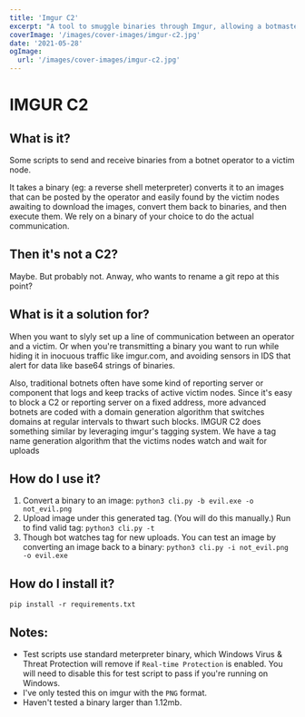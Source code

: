 ```yaml
---
title: 'Imgur C2'
excerpt: "A tool to smuggle binaries through Imgur, allowing a botmaster to send binaries to victims without the victims needing to find the controller's domain or ip."
coverImage: '/images/cover-images/imgur-c2.jpg'
date: '2021-05-28'
ogImage:
  url: '/images/cover-images/imgur-c2.jpg'
---
```


# IMGUR C2
## What is it?
Some scripts to send and receive binaries from a botnet operator to a victim node.

It takes a binary (eg: a reverse shell meterpreter) converts it to an images that can be posted by the operator and easily found by the victim nodes awaiting to download the images, convert them back to binaries, and then execute them. We rely on a binary of your choice to do the actual communication.

## Then it's not a C2?
Maybe. But probably not. Anway, who wants to rename a git repo at this point?

## What is it a solution for?
When you want to slyly set up a line of communication between an operator and a victim. Or when you're transmitting a binary you want to run while hiding it in inocuous traffic like imgur.com, and avoiding sensors in IDS that alert for data like base64 strings of binaries.

Also, traditional botnets often have some kind of reporting server or component that logs and keep tracks of active victim nodes. Since it's easy to block a C2 or reporting server on a fixed address, more advanced botnets are coded with a domain generation algorithm that switches domains at regular intervals to thwart such blocks. IMGUR C2 does something similar by leveraging imgur's tagging system. We have a tag name generation algorithm that the victims nodes watch and wait for uploads

## How do I use it?
1. Convert a binary to an image:
    `python3 cli.py -b evil.exe -o not_evil.png`
2. Upload image under this generated tag. (You will do this manually.) 
Run to find valid tag:
    `python3 cli.py -t`
3. Though bot watches tag for new uploads. 
    You can test an image by converting an image back to a binary:
    `python3 cli.py -i not_evil.png -o evil.exe`

## How do I install it?
`pip install -r requirements.txt `

## Notes:
- Test scripts use standard meterpreter binary, which Windows Virus & Threat Protection will remove if `Real-time Protection` is enabled. You will need to disable this for test script to pass if you're running on Windows.
- I've only tested this on imgur with the `PNG` format.
- Haven't tested a binary larger than 1.12mb.